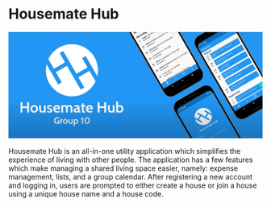 # Housemate Hub

![Title Card](demo-title.jpg?raw=true 'Housemate Hub')

Housemate Hub is an all-in-one utility application which simplifies the experience of living with other people. The application has a few features which make managing a shared living space easier, namely: expense management, lists, and a group calendar. After registering a new account and logging in, users are prompted to either create a house or join a house using a unique house name and a house code.
